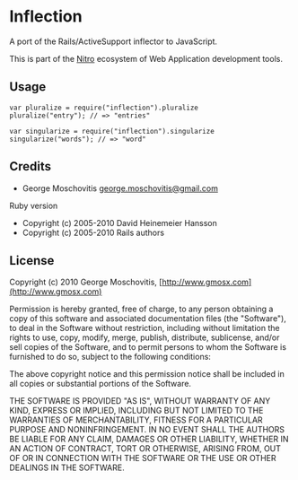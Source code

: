 Inflection
==========

A port of the Rails/ActiveSupport inflector to JavaScript.

This is part of the [Nitro](http://www.nitrojs.org/) ecosystem of Web Application development tools.


Usage
-----

    var pluralize = require("inflection").pluralize
    pluralize("entry"); // => "entries"

    var singularize = require("inflection").singularize
    singularize("words"); // => "word"


Credits
-------

* George Moschovitis <george.moschovitis@gmail.com>

Ruby version

* Copyright (c) 2005-2010 David Heinemeier Hansson
* Copyright (c) 2005-2010 Rails authors


License
-------

Copyright (c) 2010 George Moschovitis, [http://www.gmosx.com](http://www.gmosx.com)

Permission is hereby granted, free of charge, to any person obtaining a copy
of this software and associated documentation files (the "Software"), to
deal in the Software without restriction, including without limitation the
rights to use, copy, modify, merge, publish, distribute, sublicense, and/or
sell copies of the Software, and to permit persons to whom the Software is
furnished to do so, subject to the following conditions:

The above copyright notice and this permission notice shall be included in
all copies or substantial portions of the Software.

THE SOFTWARE IS PROVIDED "AS IS", WITHOUT WARRANTY OF ANY KIND, EXPRESS OR
IMPLIED, INCLUDING BUT NOT LIMITED TO THE WARRANTIES OF MERCHANTABILITY,
FITNESS FOR A PARTICULAR PURPOSE AND NONINFRINGEMENT. IN NO EVENT SHALL
THE AUTHORS BE LIABLE FOR ANY CLAIM, DAMAGES OR OTHER LIABILITY, WHETHER 
IN AN ACTION OF CONTRACT, TORT OR OTHERWISE, ARISING FROM, OUT OF OR IN
CONNECTION WITH THE SOFTWARE OR THE USE OR OTHER DEALINGS IN THE SOFTWARE.
